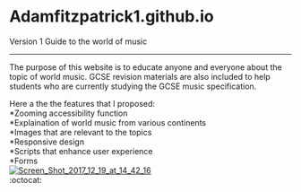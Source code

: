 # Adamfitzpatrick1.github.io
Version 1 Guide to the world of music

-------------------------------------------------------------------------------------------------------------------------------------------

The purpose of this website is to educate anyone and everyone about the topic of world music. GCSE revision materials are also included
to help students who are currently studying the GCSE music specification.

Here a the the features that I proposed:
<br/>
*Zooming accessibility function
<br/>
*Explaination of world music from various continents
<br/>
*Images that are relevant to the topics
<br/>
*Responsive design
<br/>
*Scripts that enhance user experience
<br/>
*Forms
<br/>
<a href="https://ibb.co/bZ4hx6"><img src="https://preview.ibb.co/bKdmPm/Screen_Shot_2017_12_19_at_14_42_16.png" alt="Screen_Shot_2017_12_19_at_14_42_16" border="0"></a>
<br/>
:octocat:
